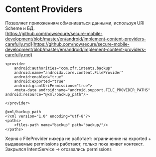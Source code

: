 # Content Providers

Позволяет приложениям обмениваться данными, используя URI Scheme и БД.  
[https://github.com/nowsecure/secure-mobile-development/blob/master/en/android/implement-content-providers-carefully.md](https://github.com/nowsecure/secure-mobile-development/blob/master/en/android/implement-content-providers-carefully.md)

```markup
<provider
    android:authorities="com.zfr.intents.backup"
    android:name="androidx.core.content.FileProvider"
    android:enabled="true"
    android:exported="true"
    android:grantUriPermissions="true">
    <meta-data android:name="android.support.FILE_PROVIDER_PATHS" android:resource="@xml/backup_path"/>
    
</provider>
```

```markup
@xml/backup_path
<?xml version="1.0" encoding="utf-8"?>
<paths>
    <files-path name="backup" path="backup/"/>
</paths>
```

Херня с FileProvider нихера не работает: ограничение на exported + выдаваемые permissions работают, только пока живет контекст. Закрылся IntentService -&gt; отозвались permissions

